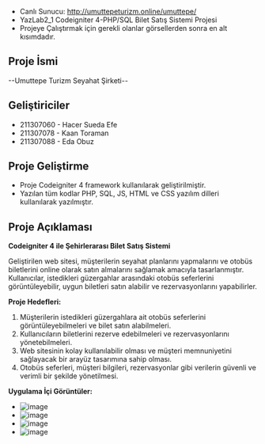 - Canlı Sunucu: http://umuttepeturizm.online/umuttepe/
- YazLab2_1 Codeigniter 4-PHP/SQL Bilet Satış Sistemi Projesi <br>
- Projeye Çalıştırmak için gerekli olanlar görsellerden sonra en alt kısımdadır.
## Proje İsmi
--Umuttepe Turizm Seyahat Şirketi--

## Geliştiriciler
- 211307060 - Hacer Sueda Efe
- 211307078 - Kaan Toraman
- 211307088 - Eda Obuz

## Proje Geliştirme
- Proje Codeigniter 4 framework kullanılarak geliştirilmiştir.
- Yazılan tüm kodlar PHP, SQL, JS, HTML ve CSS yazılım dilleri kullanılarak yazılmıştır.

## Proje Açıklaması

**Codeigniter 4 ile Şehirlerarası Bilet Satış Sistemi**

Geliştirilen web sitesi, müşterilerin seyahat planlarını yapmalarını ve otobüs biletlerini online olarak satın almalarını sağlamak amacıyla tasarlanmıştır. Kullanıcılar, istedikleri güzergahlar arasındaki otobüs seferlerini görüntüleyebilir, uygun biletleri satın alabilir ve rezervasyonlarını yapabilirler.

**Proje Hedefleri:**

1. Müşterilerin istedikleri güzergahlara ait otobüs seferlerini görüntüleyebilmeleri ve bilet satın alabilmeleri.
2. Kullanıcıların biletlerini rezerve edebilmeleri ve rezervasyonlarını yönetebilmeleri.
3. Web sitesinin kolay kullanılabilir olması ve müşteri memnuniyetini sağlayacak bir arayüz tasarımına sahip olması.
4. Otobüs seferleri, müşteri bilgileri, rezervasyonlar gibi verilerin güvenli ve verimli bir şekilde yönetilmesi.


**Uygulama İçi Görüntüler:**
- ![image](https://github.com/Addicted-to-Chaos/UmuttepeTurizm-Yazlab2-1/assets/91319092/00f0c26a-3f88-486e-adda-9da689b85008)
- ![image](https://github.com/Addicted-to-Chaos/UmuttepeTurizm-Yazlab2-1/assets/91319092/9ccab987-c89d-45ae-a4cc-d0d84cfe9c68)
- ![image](https://github.com/Addicted-to-Chaos/UmuttepeTurizm-Yazlab2-1/assets/91319092/29015b6c-bc3e-44c2-9308-b0bf4ab221a6)
- ![image](https://github.com/Addicted-to-Chaos/UmuttepeTurizm-Yazlab2-1/assets/91319092/54cfd896-5f12-4c24-aaae-2a2852b51188)



